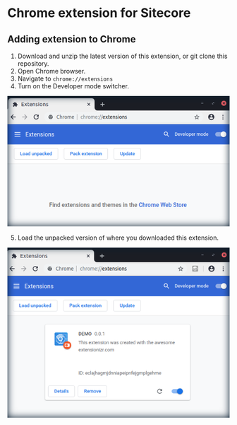# Chrome extension for Sitecore

## Adding extension to Chrome

1. Download and unzip the latest version of this extension, or git clone this repository.
2. Open Chrome browser.
3. Navigate to `chrome://extensions`
4. Turn on the Developer mode switcher.

![Turn on the developer mode switcher](./assets/chrome1.png)

5. Load the unpacked version of where you downloaded this extension.

![Load the unpacked version of this extension](./assets/chrome2.png)
